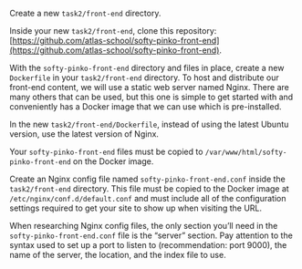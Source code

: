 Create a new `task2/front-end` directory.

Inside your new `task2/front-end`, clone this repository: [https://github.com/atlas-school/softy-pinko-front-end](https://github.com/atlas-school/softy-pinko-front-end).

With the `softy-pinko-front-end` directory and files in place, create a new `Dockerfile` in your `task2/front-end` directory. To host and distribute our front-end content, we will use a static web server named Nginx. There are many others that can be used, but this one is simple to get started with and conveniently has a Docker image that we can use which is pre-installed.

In the new `task2/front-end/Dockerfile`, instead of using the latest Ubuntu version, use the latest version of Nginx.

Your `softy-pinko-front-end` files must be copied to `/var/www/html/softy-pinko-front-end` on the Docker image.

Create an Nginx config file named `softy-pinko-front-end.conf` inside the `task2/front-end` directory. This file must be copied to the Docker image at `/etc/nginx/conf.d/default.conf` and must include all of the configuration settings required to get your site to show up when visiting the URL.

When researching Nginx config files, the only section you’ll need in the `softy-pinko-front-end.conf` file is the “server” section. Pay attention to the syntax used to set up a port to listen to (recommendation: port 9000), the name of the server, the location, and the index file to use.
